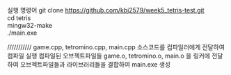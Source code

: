 실행 명령어
git clone https://github.com/kbj2579/week5_tetris-test.git  
cd tetris  
mingw32-make  
./main.exe

/////////// game.cpp, tetromino.cpp, main.cpp 소스코드를 컴파일러에게 전달하여 컴파일 실행 컴파일된 오브젝트파일들 game.o, tetromino.o, main.o 을 링커에 전달하여 오브젝트파일들과 라이브러리들을 결합하여 main.exe 생성
